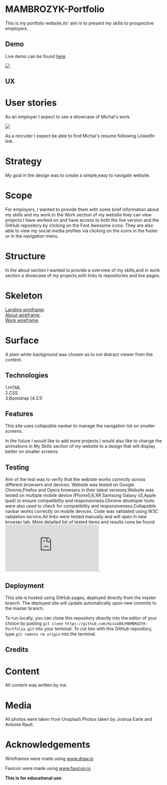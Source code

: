 # MAMBROZYK-Portfolio

This is my portfolio website,its' aim is to present my skills to prospective employers.

## Demo

Live demo can be found [here](https://misza80.github.io/MAMBROZYK-Portfolio/).

![](https://github.com/misza80/MAMBROZYK-Portfolio/blob/master/images/webdemo.gif)

## UX

# User stories

As an employer I expect to see a showcase of Michal's work.

![](https://github.com/misza80/MAMBROZYK-Portfolio/blob/master/images/myworkscreenshot.png)

As a recruiter I expect be able to find Michal's resume following LinkedIn link.

# Strategy

My goal in the design was to create a simple,easy to navigate website.

# Scope

For employers, I wanted to provide them with some brief information about my skills and my work.In the Work section of my website they can view projects I have worked on and have access to both the live version and the GitHub repository by clicking on the Font Awesome icons. They are also able to view my social media profiles via clicking on the icons in the footer or in the navigation menu.

# Structure

In the about section I wanted to provide a overview of my skills,and in work section a showcase of my projects,with links to repositories and live pages.

# Skeleton

[Landing wireframe](https://github.com/misza80/MAMBROZYK-Portfolio/blob/master/wireframes/landing.jpg).\
[About wireframe](https://github.com/misza80/MAMBROZYK-Portfolio/blob/master/wireframes/about.jpg).\
[Work wireframe](https://github.com/misza80/MAMBROZYK-Portfolio/blob/master/wireframes/work.jpg).

# Surface

A plain white background was chosen as to not distract viewer from the content.

## Technologies

1.HTML\
2.CSS\
3.Bootstrap (4.3.1)

## Features

This site uses collapsible navbar to manage the navigation list on smaller screens.

In the future I would like to add more projects.I would also like to change the animations in My Skills section of my website to a design that will display better on smaller screens.

## Testing

Aim of the test was to verify that the webiste works correctly across different browsers and devices.
Website was tested on Google Chrome,Firefox and Opera browsers in their latest versions.Website was tested on multiple mobile device (Phone5,6,XR Samsung Galaxy s5,Apple Ipad) to ensure compatibility and responsivness.Chrome developer tools were also used to check for compatibility and responsiveness.Collapsible navbar works correctly on mobile devices. Code was validated using W3C validation service.All links were tested manually and will open in new browser tab.
More detailed list of tested items and results cona be found ![here](https://github.com/misza80/MAMBROZYK-Portfolio/blob/master/Testresults.md).

## Deployment

This site is hosted using GitHub pages, deployed directly from the master branch. The deployed site will update automatically upon new commits to the master branch.

To run locally, you can clone this repository directly into the editor of your choice by pasting `git clone https://github.com/misza80/MAMBROZYK-Portfolio.git` into your terminal. To cut ties with this GitHub repository, type `git remote rm origin` into the terminal.

## Credits

# Content

All content was written by me.

# Media

All photos were taken from Unsplash.Photos taken by Joshua Earle and Antoine Rault.

# Acknowledgements

Wireframes were made using www.draw.io

Favicon were made using www.favicon.io

**This is for educational use.**
